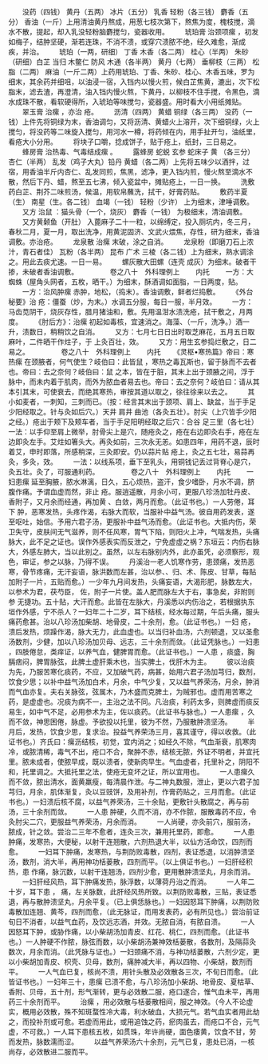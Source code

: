 <!-- { "loadSidebar": true } -->
　　没药（四钱） 黄丹（五两） 冰片（五分） 乳香 轻粉（各三钱） 麝香（五分） 香油（一斤）上用清油黄丹熬成，用葱七枝次第下，熬焦为度，槐枝搅，滴水不散，提起，却入乳没轻粉脑麝搅匀，瓷器收用。
　　琥珀膏 治颈项瘰 ，初发如梅子，结肿坚硬，渐若连珠，不消不溃，或穿穴溃脓不绝，经久难愈，渐成 疾，并治。
　　琥珀（一两，研细） 丁香 木香（各二两） 桂心（半两） 朱砂（研细）白芷 当归 木鳖仁 防风 木通（各半两） 黄丹（七两） 垂柳枝（三两） 松脂（二两） 麻油（一斤二两）上药用琥珀、丁香、朱砂、桂心、木香五味，罗为细末，其余药并细咀，以油浸一宿，入铛内以慢火煎，候白芷焦黄，漉出，次下松脂末，滤去渣，再澄清，油入铛内慢火熬，下黄丹，以柳枝不住手搅，令黑色，滴水成珠不散，看软硬得所，入琥珀等味搅匀，瓷器盛。用时看大小用纸摊贴。
　　翠玉膏 治瘰 ，亦治 疮。
　　沥清（四两） 黄蜡 铜绿（各三两） 没药（一钱）上件先将铜绿为末，香油调匀，又将沥清、黄蜡火上溶开，次下细铜绿，火上搅匀，将没药等二味旋入搅匀，用河水一樽，将药倾在内，用手扯开匀，油纸里，看疮大小分用。
　　将块子口嚼，捻成饼子，贴于疮上，纸封，三日易之。
　　蜂房膏 治热毒、气毒结成瘰 。
　　露蜂房 蛇蜕 玄参 蛇床子 黄 （各三分） 杏仁（半两） 乱发（鸡子大丸）铅丹 黄蜡（各二两）上先将五味少以酒拌，过宿，用香油半斤内杏仁、乱发同煎，焦黑，滤净，更入铛内煎，慢火熬至滴水不散，然后下丹、蜡，熬至五七沸，倾入瓷盆中，摊贴疮上，一日一换。
　　洗敷药白芷、荆芥二味煎汤，候温，用软帛蘸洗，拭干，好膏药贴。
　　敷药半夏（生） 南星（生。各二钱） 血竭（一钱） 轻粉（少许） 上为细末，津唾调敷。
　　又方 治鼠 ：猫头骨（一个，烧灰） 麝香（一钱） 为极细末，清油调敷。
　　又方黄颡鱼（开肚） 入蓖麻子二十一粒，以绵缚定，投入厕坑内，冬三月，春秋二月，夏一月，取出洗净，用黄泥固济、文武火煨焦，存性，研为细末，香油调敷。亦治疮。
　　龙泉散 治瘰 末破，涂之自消。
　　龙泉粉（即磨刀石上浓汁，青石者佳） 瓦粉（各半两） 昆布 广术 三棱（各二钱）上为细末，熟水调涂之。用此去痰尤速。一日一易。
　　螺灰散大田螺（连壳 成灰）为细末。破者干掺，未破者香油调敷。
　　
　　卷之八十　外科理例上
　　内托
　　一方：大蜘蛛（屋角头网者，五枚，晒干。）为细末，酥酒调如面脂，一日两度，贴。
　　一方：治风肿瘰 赤肿，地松，（捣末）。香油调敷，鲜者烂捣敷。
　　《外台秘要》治 疮：僵蚕（炒，为末。）水调五分服，每日一服，半月效。
　　一方：马齿苋阴干，烧灰存性，腊月猪油和，敷。先用温泔水渍洗疮，拭干敷之，月两度。
　　《肘后方》：治瘰 初起如毒核，宜速消之。海藻、（一斤，洗净。）酒一升，渍数日，稍稍饮之自消。
　　又方：七月七日日出时取芝麻花，五月五日取麻叶，二件晒干作炷子，于 上灸百壮，效。
　　又方：用生玄参捣烂敷之，日二易之。
　　
　　卷之八十　外科理例上
　　内托
　　《灵枢•寒热篇》帝曰：寒热瘰 在颈腋者，何气使生？岐伯曰：此皆鼠 ，寒热之毒瓦斯也，留于脉而不去者也。帝曰：去之奈何？岐伯曰：鼠 之本，皆在于脏，其末上出于颈腋之间，浮于脉中，而未内着于肌肉，而外为脓血者易去也。帝曰：去之奈何？岐伯曰：请从其本引其末，可使衰去，而绝其寒热，审按其道以取之，徐往徐来以去之。
　　其小如麦者，一刺知，三刺而已。（按：经言其末出于颈项、肩上、缺盆，当于手足少阳经取之。针与灸如后穴。）天井 肩井 曲池（各灸五壮）。肘尖（上穴皆手少阳之经。）疮出于颊下及颊车者，当于手足阳明经取之后穴：合谷 足三里（各七壮）一法：以手仰至肩上微举，肘骨尖上是穴，随疮灸之，疮在右边即灸右手，疮在左边即灸左手。艾炷如箸头大。再灸如前，三次永无恙。如患四年，用药不退，辰时着艾，申时即落，所感稍深，三灸即安。仍以蒜片贴 疮上，灸之五七壮，易蒜再灸，多灸，效。
　　一法：以线系项，垂下至乳头，用铜钱记丢过背脊心是穴，灸五壮。灸了，可服通利药。
　　
　　卷之八十　外科理例上
　　内托
　　一妇患瘰 延至胸腋，脓水淋漓，日久，五心烦热，盗汗，食少嗜卧，月水不调，脐腹作痛。予谓血虚而然，非止 疮。服逍遥散，月余小可，更服八珍汤加牡丹皮、香附子，又月余而经通，再加黄 、白敛，两月而愈。（此证书也。）一人劳倦，耳下 肿，恶寒发热，头疼作渴，右脉大而软，当服补中益气汤。彼自用药发表，遂至呕吐，始信。予用六君子汤，更服补中益气汤而愈。（此证书也。大抵内伤，荣卫失守，皮肤间无气滋养，则不任风寒，胃气下陷，则阳火上冲，气喘发热，头痛脉大，此不足之证也。误作外感表实而反泄之，宁免虚虚之祸？东垣云：内伤右脉大，外感左肺大，当以此别之。虽然，以左右脉别内外，此亦虽凭，必须察形，观色，审证，参之以脉，乃得不误。
　　丹溪治一老人饥寒作劳，患颈痛，发热恶寒，骨节疼痛，无汗妄语，脉洪数而左甚，治以参、、归、术、陈皮、甘草，每贴加附子一片，五贴而愈。）一少年九月间发热，头痛妄语，大渴形肥，脉数左大，以参术为君，茯芍臣， 佐，附子一片使。盖人肥而脉左大于右，事急矣，非附则参 无捷功。五十贴，大汗而愈。此皆在左脉大，丹溪悉以内伤治之，若根据执东垣作外感，宁不杀人？一妇年二十二岁，耳下结核，经水每过期，午后头痛，服头痛药愈甚。治以八珍汤加柴胡、地骨皮，二十余剂，愈。（此证书也。）一妇 疮，溃后发热，烦躁作渴，脉大无力，此血虚也。以当归补血汤，六剂顿退，又以圣愈汤数剂，少健，加以八珍汤加贝母、远志，三十余剂而敛。（此证凭脉也。）一妇患 ，四肢倦怠，类痒证，以养气血，健脾胃而愈。（此证书也。）一人患 ，痰盛，胸膈痞闷，脾胃脉弦，此脾土虚肝乘木也，当实脾土，伐肝木为主。
　　彼以治痰为先，乃服苦寒化痰药，不应，又加破气药，病甚，始用六君子汤加芎归，数剂，饮食少思；以补中益气汤加白术，月余，中气少复，又以益气养荣汤，月余，肿消而气血亦复。夫右关脉弦，弦属木，乃木盛而克脾土，为贼邪也。虚而用苦寒之药，是虚虚也。况痰为病不一，主治之法不同。凡治痰，利药太多，则脾虚而痰反易生，如中气不足，必用参术为主，佐以痰药。（此证书与脉也。）一人患瘰 ，久而不敛，神思困倦，脉虚。予欲投以托里，彼为不然，乃服散肿溃坚汤。
　　半月后，发热，饮食少思，复求治。投益气养荣汤三月，喜其谨守，得以收救。（此证书也。）齐氏曰：瘰沥结核，初觉，宜内消之；如经久不除，气血渐衰，肌寒肉冷，或脓清稀，毒气不出，疮口不合，聚肿不赤，结核无脓，外证不明者，并宜托里。脓未成者，使脓早成，既以溃者，使新肉早生。气血虚者，托里补之，阴阳不和，托里调之。大抵托里之法，使疮无变坏之证，所以宜用也。
　　一人患瘰久而不敛，脓出清水，面黄羸瘦，每清晨作泄。与二神丸数服，泄止，更以六君子加芎归，月余，肌体渐复，灸以豆豉饼，及用补剂，作膏药贴之，三月而愈。（此证书也。）一妇溃后核不腐，以益气养荣汤，三十余贴，更敷针头散腐之，再与前汤，三十余剂而敛。
　　一人患 肿硬，久而不消，亦不作脓，服散毒药不应，令灸肘尖二穴，更服益气养荣汤，月余而消。
　　一人尚硬，亦灸前穴，服前汤，脓成，针之敛。尝治二三年不愈者，连灸三次，兼用托里药，即愈。
　　一人患 肿痛，发寒热，大便秘，以射干连翘散，六剂热退大半，以仙方活命饮，四剂而愈。
　　一妇耳下肿痛，发寒热，与荆防败毒散，四剂，表证悉退，以消肿溃坚汤，数剂，消大半，再用神功栝蒌散，四剂而平。（以上俱证书也。）一妇肝经积热，患 作痛，脉沉数，以射干连翘汤，四剂少愈，更用散肿溃坚丸，月余而消。
　　一妇肝经风热，耳下肿痛发热，脉浮数，以薄荷丹治之而消。
　　一人年二十岁，耳下患 ， 痛，左关脉数，此肝经风热所致。以荆防败毒散，三贴，表证悉退，再与散肿溃坚丸，月余平复。（已上俱恁脉也。）一妇因怒耳下肿痛，以荆防败毒散加连翘、黄芩，四剂而愈，（此无脉证，而用发表药，必有所见也。）尝治前证旬日不消者，以益气血药，及饮远志酒，并效。无脓自消，有脓自溃。
　　一人因怒耳下肿，或胁作痛，以小柴胡汤加青皮、红花、桃仁，四剂而愈。（此证书也。）一人肿硬不作脓，脉弦而数，以小柴胡汤兼神效栝蒌散，各数剂，及隔蒜灸数次，月余而消。（此凭脉与证也。）一妇颈痛不消，与神功栝蒌散，六剂少定，更以小柴胡加青皮、枳壳、贝母，数剂，痛肿减大半，再以四物、小柴胡，数剂而平。
　　一人气血已复，核尚不溃，用针头散及必效散各三次，不旬日而愈。（此皆证书也。）一妇年三十，患瘰 已溃不愈，与八珍汤加小柴胡、地骨皮、夏枯草、香附、贝母，五十剂，形气渐转，更与必效散二服，疮口遂合，惟气血未平，再用药三十余剂而平。
　　治瘰 ，用必效散与栝蒌散相间，服之神效。（今人不论虚实，概用必效散，殊不知斑蝥性冷大毒，利水破血，大损元气。若气血实者用此劫之，而投补剂或可愈。若虚而用此，或用追蚀之药，瘀肉虽去，而疮口不合，元气虚，不可救。）一人耳下患核五枚，如贯珠，年许尚硬，面色痿黄，饮食不甘，劳而发热，脉数濡而涩。
　　以益气养荣汤六十余剂，元气已复，患处已消，一核尚存，必效散进二服而平。
